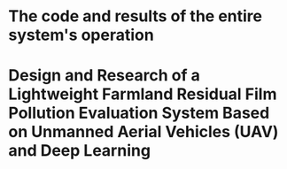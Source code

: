 # The code and results of the entire system's operation
# Design and Research of a Lightweight Farmland Residual Film Pollution Evaluation System Based on Unmanned Aerial Vehicles (UAV) and Deep Learning
